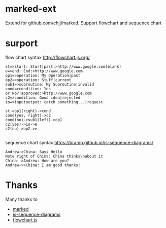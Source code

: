 # marked-ext
Extend for github.com/chjj/marked. Support flowchart and sequence chart


# surport
flow  chart syntax http://flowchart.js.org/
```flow
st=>start: Start|past:>http://www.google.com[blank]
e=>end: End:>http://www.google.com
op1=>operation: My Operation|past
op2=>operation: Stuff|current
sub1=>subroutine: My Subroutine|invalid
cond=>condition: Yes
or No?|approved:>http://www.google.com
c2=>condition: Good idea|rejected
io=>inputoutput: catch something...|request

st->op1(right)->cond
cond(yes, right)->c2
cond(no)->sub1(left)->op1
c2(yes)->io->e
c2(no)->op2->e
        

```
sequence chart syntax  https://bramp.github.io/js-sequence-diagrams/
```seq
Andrew->China: Says Hello
Note right of China: China thinks\nabout it
China-->Andrew: How are you?
Andrew->>China: I am good thanks!

```

# Thanks 
Many thanks to  
- [marked](https://github.com/chjj/marked)
- [js-sequence-diagrams](http://bramp.github.io/js-sequence-diagrams/)
- [flowchart.js](https://github.com/adrai/flowchart.js)


